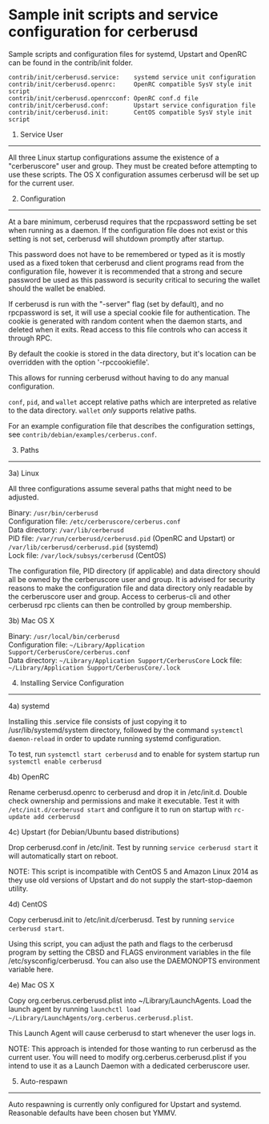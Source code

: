 Sample init scripts and service configuration for cerberusd
==========================================================

Sample scripts and configuration files for systemd, Upstart and OpenRC
can be found in the contrib/init folder.

    contrib/init/cerberusd.service:    systemd service unit configuration
    contrib/init/cerberusd.openrc:     OpenRC compatible SysV style init script
    contrib/init/cerberusd.openrcconf: OpenRC conf.d file
    contrib/init/cerberusd.conf:       Upstart service configuration file
    contrib/init/cerberusd.init:       CentOS compatible SysV style init script

1. Service User
---------------------------------

All three Linux startup configurations assume the existence of a "cerberuscore" user
and group.  They must be created before attempting to use these scripts.
The OS X configuration assumes cerberusd will be set up for the current user.

2. Configuration
---------------------------------

At a bare minimum, cerberusd requires that the rpcpassword setting be set
when running as a daemon.  If the configuration file does not exist or this
setting is not set, cerberusd will shutdown promptly after startup.

This password does not have to be remembered or typed as it is mostly used
as a fixed token that cerberusd and client programs read from the configuration
file, however it is recommended that a strong and secure password be used
as this password is security critical to securing the wallet should the
wallet be enabled.

If cerberusd is run with the "-server" flag (set by default), and no rpcpassword is set,
it will use a special cookie file for authentication. The cookie is generated with random
content when the daemon starts, and deleted when it exits. Read access to this file
controls who can access it through RPC.

By default the cookie is stored in the data directory, but it's location can be overridden
with the option '-rpccookiefile'.

This allows for running cerberusd without having to do any manual configuration.

`conf`, `pid`, and `wallet` accept relative paths which are interpreted as
relative to the data directory. `wallet` *only* supports relative paths.

For an example configuration file that describes the configuration settings,
see `contrib/debian/examples/cerberus.conf`.

3. Paths
---------------------------------

3a) Linux

All three configurations assume several paths that might need to be adjusted.

Binary:              `/usr/bin/cerberusd`  
Configuration file:  `/etc/cerberuscore/cerberus.conf`  
Data directory:      `/var/lib/cerberusd`  
PID file:            `/var/run/cerberusd/cerberusd.pid` (OpenRC and Upstart) or `/var/lib/cerberusd/cerberusd.pid` (systemd)  
Lock file:           `/var/lock/subsys/cerberusd` (CentOS)  

The configuration file, PID directory (if applicable) and data directory
should all be owned by the cerberuscore user and group.  It is advised for security
reasons to make the configuration file and data directory only readable by the
cerberuscore user and group.  Access to cerberus-cli and other cerberusd rpc clients
can then be controlled by group membership.

3b) Mac OS X

Binary:              `/usr/local/bin/cerberusd`  
Configuration file:  `~/Library/Application Support/CerberusCore/cerberus.conf`  
Data directory:      `~/Library/Application Support/CerberusCore`
Lock file:           `~/Library/Application Support/CerberusCore/.lock`

4. Installing Service Configuration
-----------------------------------

4a) systemd

Installing this .service file consists of just copying it to
/usr/lib/systemd/system directory, followed by the command
`systemctl daemon-reload` in order to update running systemd configuration.

To test, run `systemctl start cerberusd` and to enable for system startup run
`systemctl enable cerberusd`

4b) OpenRC

Rename cerberusd.openrc to cerberusd and drop it in /etc/init.d.  Double
check ownership and permissions and make it executable.  Test it with
`/etc/init.d/cerberusd start` and configure it to run on startup with
`rc-update add cerberusd`

4c) Upstart (for Debian/Ubuntu based distributions)

Drop cerberusd.conf in /etc/init.  Test by running `service cerberusd start`
it will automatically start on reboot.

NOTE: This script is incompatible with CentOS 5 and Amazon Linux 2014 as they
use old versions of Upstart and do not supply the start-stop-daemon utility.

4d) CentOS

Copy cerberusd.init to /etc/init.d/cerberusd. Test by running `service cerberusd start`.

Using this script, you can adjust the path and flags to the cerberusd program by
setting the CBSD and FLAGS environment variables in the file
/etc/sysconfig/cerberusd. You can also use the DAEMONOPTS environment variable here.

4e) Mac OS X

Copy org.cerberus.cerberusd.plist into ~/Library/LaunchAgents. Load the launch agent by
running `launchctl load ~/Library/LaunchAgents/org.cerberus.cerberusd.plist`.

This Launch Agent will cause cerberusd to start whenever the user logs in.

NOTE: This approach is intended for those wanting to run cerberusd as the current user.
You will need to modify org.cerberus.cerberusd.plist if you intend to use it as a
Launch Daemon with a dedicated cerberuscore user.

5. Auto-respawn
-----------------------------------

Auto respawning is currently only configured for Upstart and systemd.
Reasonable defaults have been chosen but YMMV.
